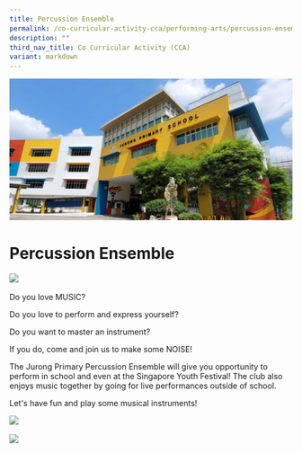 ```yaml
---
title: Percussion Ensemble
permalink: /co-curricular-activity-cca/performing-arts/percussion-ensemble/
description: ""
third_nav_title: Co Curricular Activity (CCA)
variant: markdown
---
```

![](/images/JPS_School_Front_Banner.jpg)

Percussion Ensemble
=======================
![](/images/percussion01.jpg)

Do you love MUSIC? 

Do you love to perform and express yourself? 

Do you want to master an instrument?

If you do, come and join us to make some NOISE!

The Jurong Primary Percussion Ensemble will give you opportunity to perform in school and even at the Singapore Youth Festival! The club also enjoys music together by going for live performances outside of school.

Let's have fun and play some musical instruments!

![](/images/percussion03.jpg)

![](/images/percussion02.jpg)